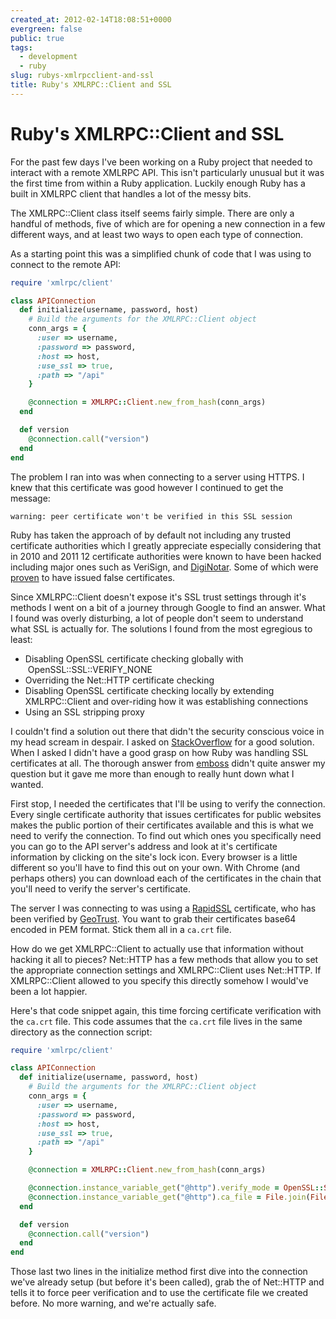 ```yaml
---
created_at: 2012-02-14T18:08:51+0000
evergreen: false
public: true
tags:
  - development
  - ruby
slug: rubys-xmlrpcclient-and-ssl
title: Ruby's XMLRPC::Client and SSL
---
```


# Ruby's XMLRPC::Client and SSL

For the past few days I've been working on a Ruby project that needed to
interact with a remote XMLRPC API. This isn't particularly unusual but it was
the first time from within a Ruby application. Luckily enough Ruby has a built
in XMLRPC client that handles a lot of the messy bits.

The XMLRPC::Client class itself seems fairly simple. There are only a handful
of methods, five of which are for opening a new connection in a few different
ways, and at least two ways to open each type of connection.

As a starting point this was a simplified chunk of code that I was using to
connect to the remote API:

```ruby
require 'xmlrpc/client'

class APIConnection
  def initialize(username, password, host)
    # Build the arguments for the XMLRPC::Client object
    conn_args = {
      :user => username,
      :password => password,
      :host => host,
      :use_ssl => true,
      :path => "/api"
    }

    @connection = XMLRPC::Client.new_from_hash(conn_args)
  end

  def version
    @connection.call("version")
  end
end
```

The problem I ran into was when connecting to a server using HTTPS. I knew that
this certificate was good however I continued to get the message:

```
warning: peer certificate won't be verified in this SSL session
```

Ruby has taken the approach of by default not including any trusted certificate
authorities which I greatly appreciate especially considering that in 2010 and
2011 12 certificate authorities were known to have been hacked including major
ones such as VeriSign, and [DigiNotar][2]. Some of which were [proven][3] to
have issued false certificates.

Since XMLRPC::Client doesn't expose it's SSL trust settings through it's
methods I went on a bit of a journey through Google to find an answer. What I
found was overly disturbing, a lot of people don't seem to understand what SSL
is actually for. The solutions I found from the most egregious to least:

* Disabling OpenSSL certificate checking globally with
  OpenSSL::SSL::VERIFY_NONE
* Overriding the Net::HTTP certificate checking
* Disabling OpenSSL certificate checking locally by extending XMLRPC::Client
  and over-riding how it was establishing connections
* Using an SSL stripping proxy

I couldn't find a solution out there that didn't the security conscious voice
in my head scream in despair. I asked on [StackOverflow][4] for a good
solution. When I asked I didn't have a good grasp on how Ruby was handling SSL
certificates at all. The thorough answer from [emboss][5] didn't quite answer
my question but it gave me more than enough to really hunt down what I wanted.

First stop, I needed the certificates that I'll be using to verify the
connection. Every single certificate authority that issues certificates for
public websites makes the public portion of their certificates available and
this is what we need to verify the connection. To find out which ones you
specifically need you can go to the API server's address and look at it's
certificate information by clicking on the site's lock icon. Every browser is a
little different so you'll have to find this out on your own. With Chrome (and
perhaps others) you can download each of the certificates in the chain that
you'll need to verify the server's certificate.

The server I was connecting to was using a [RapidSSL][6] certificate, who has
been verified by [GeoTrust][7]. You want to grab their certificates base64
encoded in PEM format. Stick them all in a `ca.crt` file.

How do we get XMLRPC::Client to actually use that information without hacking
it all to pieces? Net::HTTP has a few methods that allow you to set the
appropriate connection settings and XMLRPC::Client uses Net::HTTP. If
XMLRPC::Client allowed to you specify this directly somehow I would've been a
lot happier.

Here's that code snippet again, this time forcing certificate verification with
the `ca.crt` file. This code assumes that the `ca.crt` file lives in the same
directory as the connection script:

```ruby
require 'xmlrpc/client'

class APIConnection
  def initialize(username, password, host)
    # Build the arguments for the XMLRPC::Client object
    conn_args = {
      :user => username,
      :password => password,
      :host => host,
      :use_ssl => true,
      :path => "/api"
    }

    @connection = XMLRPC::Client.new_from_hash(conn_args)

    @connection.instance_variable_get("@http").verify_mode = OpenSSL::SSL::VERIFY_PEER
    @connection.instance_variable_get("@http").ca_file = File.join(File.dirname(__FILE__), "ca.crt")
  end

  def version
    @connection.call("version")
  end
end
```

Those last two lines in the initialize method first dive into the connection
we've already setup (but before it's been called), grab the of Net::HTTP and
tells it to force peer verification and to use the certificate file we created
before. No more warning, and we're actually safe.

[2]: http://www.symantec.com/connect/blogs/diginotar-ssl-breach-update
[3]: http://nakedsecurity.sophos.com/2011/08/29/falsely-issued-google-ssl-certificate-in-the-wild-for-more-than-5-weeks/
[4]: http://stackoverflow.com/questions/9199660/why-is-ruby-unable-to-verify-an-ssl-certificate
[5]: http://stackoverflow.com/a/9238221/95114
[6]: http://www.rapidssl.com/
[7]: http://www.geotrust.com/

